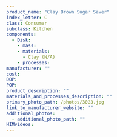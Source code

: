 ```yaml
---
product_name: "Clay Brown Sugar Saver"
index_letter: C
class: Consumer
subclass: Kitchen
components:
  - Disk:
    - mass: 
    - materials:
      - Clay (N/A)
    - processes:
manufacturer: ""
cost: 
DOP: 
POP: 
product_description: ""
materials_and_processes_description: ""
primary_photo_path: /photos/3023.jpg
link_to_manufacturer_website: ""
additional_photos:
  - additional_photo_path: ""
HIMvideos:
---
```

